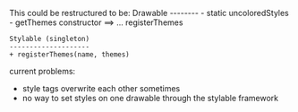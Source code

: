 This could be restructured to be:
    Drawable
    --------
    - static uncoloredStyles
    - getThemes
    constructor ==> ... registerThemes

    Stylable (singleton)
    --------------------
    + registerThemes(name, themes)

current problems:
- style tags overwrite each other sometimes
- no way to set styles on one drawable through the stylable framework